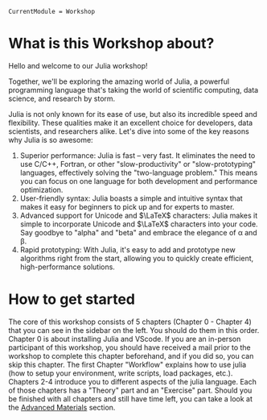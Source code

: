 ```@meta
CurrentModule = Workshop
```

# What is this Workshop about?

Hello and welcome to our Julia workshop!

Together, we'll be exploring the amazing world of Julia, a powerful programming language that's taking the world of scientific computing, data science, and research by storm.

Julia is not only known for its ease of use, but also its incredible speed and flexibility. These qualities make it an excellent choice for developers, data scientists, and researchers alike. Let's dive into some of the key reasons why Julia is so awesome:

1. Superior performance: Julia is fast – very fast. It eliminates the need to use C/C++, Fortran, or other "slow-productivity" or "slow-prototyping" languages, effectively solving the "two-language problem." This means you can focus on one language for both development and performance optimization.
2. User-friendly syntax: Julia boasts a simple and intuitive syntax that makes it easy for beginners to pick up and for experts to master.
3. Advanced support for Unicode and $\LaTeX$ characters: Julia makes it simple to incorporate Unicode and $\LaTeX$ characters into your code. Say goodbye to "alpha" and "beta" and embrace the elegance of α and β.
4. Rapid prototyping: With Julia, it's easy to add and prototype new algorithms right from the start, allowing you to quickly create efficient, high-performance solutions.

# How to get started

The core of this workshop consists of 5 chapters (Chapter 0 - Chapter 4) that you can see in the sidebar on the left.
You should do them in this order.
Chapter 0 is about installing Julia and VScode. If you are an in-person participant of this workshop, you should have received a mail prior to the workshop to complete this chapter beforehand, and if you did so, you can skip this chapter.
The first Chapter "Workflow" explains how to use julia (how to setup your environment, write scripts, load packages, etc.).
Chapters 2-4 introduce you to different aspects of the julia language.
Each of those chapters has a "Theory" part and an "Exercise" part.
Should you be finished with all chapters and still have time left, you can take a look at the [Advanced Materials](@ref) section.